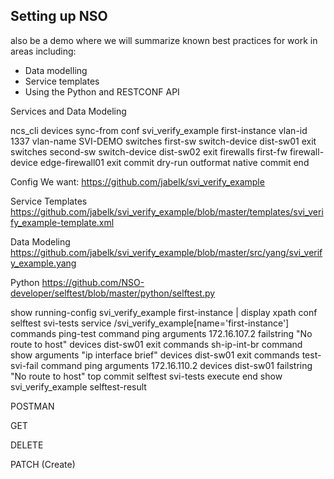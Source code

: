 ## Setting up NSO 

 also be a demo where we will summarize known best practices for work in areas including:

- Data modelling
- Service templates
- Using the Python and RESTCONF API

Services and Data Modeling

ncs_cli
devices sync-from
conf
svi_verify_example first-instance vlan-id 1337 vlan-name SVI-DEMO switches first-sw switch-device dist-sw01
exit
switches second-sw switch-device dist-sw02
exit
firewalls first-fw firewall-device edge-firewall01
exit
commit dry-run outformat native
commit
end

Config We want:
https://github.com/jabelk/svi_verify_example 

Service Templates
https://github.com/jabelk/svi_verify_example/blob/master/templates/svi_verify_example-template.xml

Data Modeling
https://github.com/jabelk/svi_verify_example/blob/master/src/yang/svi_verify_example.yang

Python
https://github.com/NSO-developer/selftest/blob/master/python/selftest.py



show running-config svi_verify_example first-instance | display xpath
conf
selftest svi-tests service /svi_verify_example[name='first-instance']
commands ping-test command ping arguments 172.16.107.2 failstring "No route to host" devices dist-sw01
exit
commands sh-ip-int-br command show arguments "ip interface brief" devices dist-sw01
exit
commands test-svi-fail command ping arguments 172.16.110.2 devices dist-sw01 failstring "No route to host"
top
commit
selftest svi-tests execute
end
show svi_verify_example selftest-result

POSTMAN

GET

DELETE

PATCH (Create)







 
